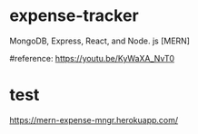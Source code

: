 # expense-tracker
 MongoDB, Express, React, and Node. js [MERN]

#reference:
https://youtu.be/KyWaXA_NvT0

# test 
https://mern-expense-mngr.herokuapp.com/
